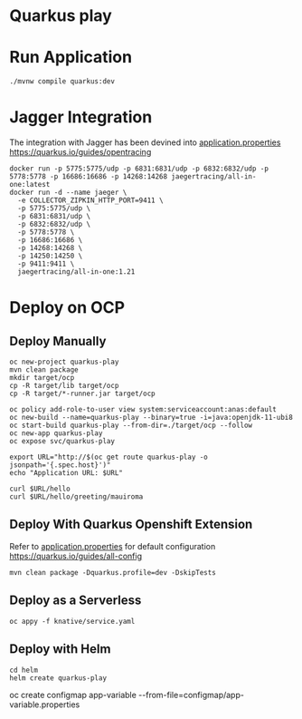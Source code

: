# Quarkus play

# Run Application
```
./mvnw compile quarkus:dev
```

# Jagger Integration
The integration with Jagger has been devined into [application.properties](src/main/resources/application.properties)
https://quarkus.io/guides/opentracing
```
docker run -p 5775:5775/udp -p 6831:6831/udp -p 6832:6832/udp -p 5778:5778 -p 16686:16686 -p 14268:14268 jaegertracing/all-in-one:latest
docker run -d --name jaeger \
  -e COLLECTOR_ZIPKIN_HTTP_PORT=9411 \
  -p 5775:5775/udp \
  -p 6831:6831/udp \
  -p 6832:6832/udp \
  -p 5778:5778 \
  -p 16686:16686 \
  -p 14268:14268 \
  -p 14250:14250 \
  -p 9411:9411 \
  jaegertracing/all-in-one:1.21
```

# Deploy on OCP
## Deploy Manually
```
oc new-project quarkus-play
mvn clean package
mkdir target/ocp   
cp -R target/lib target/ocp
cp -R target/*-runner.jar target/ocp

oc policy add-role-to-user view system:serviceaccount:anas:default
oc new-build --name=quarkus-play --binary=true -i=java:openjdk-11-ubi8
oc start-build quarkus-play --from-dir=./target/ocp --follow
oc new-app quarkus-play
oc expose svc/quarkus-play

export URL="http://$(oc get route quarkus-play -o jsonpath='{.spec.host}')"
echo "Application URL: $URL"

curl $URL/hello
curl $URL/hello/greeting/mauiroma
```
## Deploy With Quarkus Openshift Extension
Refer to [application.properties](src/main/resources/application.properties) for default configuration
https://quarkus.io/guides/all-config
```
mvn clean package -Dquarkus.profile=dev -DskipTests
```
## Deploy as a Serverless
```
oc appy -f knative/service.yaml
```
## Deploy with Helm
```
cd helm
helm create quarkus-play

```



oc create configmap app-variable --from-file=configmap/app-variable.properties
